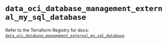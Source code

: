 # `data_oci_database_management_external_my_sql_database`

Refer to the Terraform Registry for docs: [`data_oci_database_management_external_my_sql_database`](https://registry.terraform.io/providers/oracle/oci/7.19.0/docs/data-sources/database_management_external_my_sql_database).

